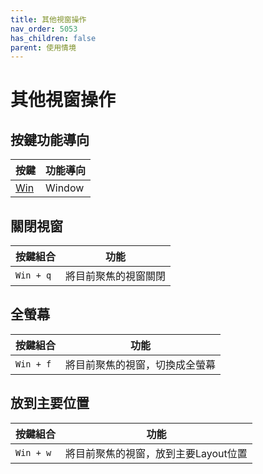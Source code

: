 ```yaml
---
title: 其他視窗操作
nav_order: 5053
has_children: false
parent: 使用情境
---
```



# 其他視窗操作

## 按鍵功能導向

| 按鍵 | 功能導向 |
| --- | --- |
| [Win](#win) | Window |


## 關閉視窗

| 按鍵組合 | 功能 |
| --- | --- |
| `Win + q` | 將目前聚焦的視窗關閉 |


## 全螢幕

| 按鍵組合 | 功能 |
| --- | --- |
| `Win + f` | 將目前聚焦的視窗，切換成全螢幕 |


## 放到主要位置

| 按鍵組合 | 功能 |
| --- | --- |
| `Win + w` | 將目前聚焦的視窗，放到主要Layout位置 |
